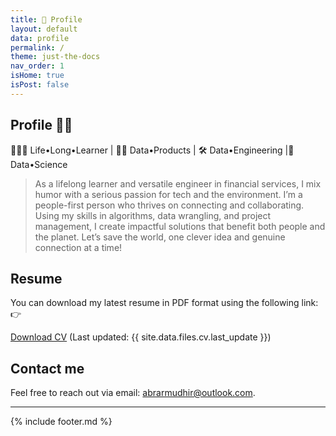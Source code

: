 ```yaml
---
title: 👋 Profile
layout: default
data: profile
permalink: /
theme: just-the-docs
nav_order: 1
isHome: true
isPost: false
---
```

<link rel="stylesheet" href="{{ '/assets/css/custom.css' | relative_url }}">

## Profile 🦜👋
🤹🏿‍♂️ Life•Long•Learner | 🏄‍♂️ Data•Products | 🛠 Data•Engineering |🔬 Data•Science

> As a lifelong learner and versatile engineer in financial services, I mix humor with a serious passion for tech and the 
environment. I’m a people-first person who thrives on connecting and collaborating. Using my skills in algorithms, 
data wrangling, and project management, I create impactful solutions that benefit both people and the planet. 
Let’s save the world, one clever idea and genuine connection at a time!

## Resume
You can download my latest resume in PDF format using the following link:
👉 <p><span><a href="{{ site.data.files.cv.pdf }}" target="_blank">Download CV</a> (Last updated: {{ site.data.files.cv.last_update }})<br></span></p>


## Contact me
Feel free to reach out via email: [abrarmudhir@outlook.com](mailto:abrarmudhir@outlook.com).

---

{% include footer.md %}